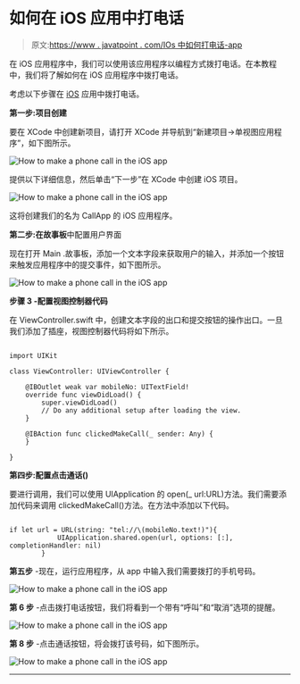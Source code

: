 # 如何在 iOS 应用中打电话

> 原文:[https://www . javatpoint . com/IOs 中如何打电话-app](https://www.javatpoint.com/how-to-make-a-phone-call-in-ios-app)

在 iOS 应用程序中，我们可以使用该应用程序以编程方式拨打电话。在本教程中，我们将了解如何在 iOS 应用程序中拨打电话。

考虑以下步骤在 [iOS](https://www.javatpoint.com/ios-development-using-swift) 应用中拨打电话。

**第一步:项目创建**

要在 XCode 中创建新项目，请打开 XCode 并导航到“新建项目->单视图应用程序”，如下图所示。

![How to make a phone call in the iOS app](../Images/832e79bcdb25c868b45d430c416870a2.png)

提供以下详细信息，然后单击“下一步”在 XCode 中创建 iOS 项目。

![How to make a phone call in the iOS app](../Images/0e9a4a0151f050586eb2070184e5e1fb.png)

这将创建我们的名为 CallApp 的 iOS 应用程序。

**第二步:在故事板**中配置用户界面

现在打开 Main .故事板，添加一个文本字段来获取用户的输入，并添加一个按钮来触发应用程序中的提交事件，如下图所示。

![How to make a phone call in the iOS app](../Images/26bdb775746e95219e3799f160812f92.png)

**步骤 3 -配置视图控制器代码**

在 ViewController.swift 中，创建文本字段的出口和提交按钮的操作出口。一旦我们添加了插座，视图控制器代码将如下所示。

```

import UIKit

class ViewController: UIViewController {

    @IBOutlet weak var mobileNo: UITextField!
    override func viewDidLoad() {
        super.viewDidLoad()
        // Do any additional setup after loading the view.
    }

    @IBAction func clickedMakeCall(_ sender: Any) {
    }

}

```

**第四步:配置点击通话()**

要进行调用，我们可以使用 UIApplication 的 open(_ url:URL)方法。我们需要添加代码来调用 clickedMakeCall()方法。在方法中添加以下代码。

```

if let url = URL(string: "tel://\(mobileNo.text!)"){
            UIApplication.shared.open(url, options: [:], completionHandler: nil)
        }

```

**第五步** -现在，运行应用程序，从 app 中输入我们需要拨打的手机号码。

![How to make a phone call in the iOS app](../Images/bce12719cea59b92e43630b57f5c2a3e.png)

**第 6 步** -点击拨打电话按钮，我们将看到一个带有“呼叫”和“取消”选项的提醒。

![How to make a phone call in the iOS app](../Images/d01f89a65a3d8306f200fd0af8d253d3.png)

**第 8 步** -点击通话按钮，将会拨打该号码，如下图所示。

![How to make a phone call in the iOS app](../Images/d7c27e1ab5bacf0c98144341116ac8a3.png)

* * *